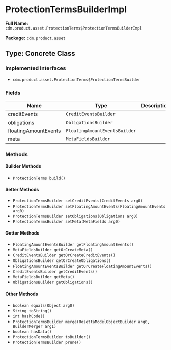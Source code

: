 # ProtectionTermsBuilderImpl

**Full Name:** `cdm.product.asset.ProtectionTerms$ProtectionTermsBuilderImpl`

**Package:** `cdm.product.asset`

## Type: Concrete Class

### Implemented Interfaces

- `cdm.product.asset.ProtectionTerms$ProtectionTermsBuilder`

### Fields

| Name | Type | Description |
|------|------|-------------|
| creditEvents | `CreditEventsBuilder` |  |
| obligations | `ObligationsBuilder` |  |
| floatingAmountEvents | `FloatingAmountEventsBuilder` |  |
| meta | `MetaFieldsBuilder` |  |

### Methods

#### Builder Methods

- `ProtectionTerms build()`

#### Setter Methods

- `ProtectionTermsBuilder setCreditEvents(CreditEvents arg0)`
- `ProtectionTermsBuilder setFloatingAmountEvents(FloatingAmountEvents arg0)`
- `ProtectionTermsBuilder setObligations(Obligations arg0)`
- `ProtectionTermsBuilder setMeta(MetaFields arg0)`

#### Getter Methods

- `FloatingAmountEventsBuilder getFloatingAmountEvents()`
- `MetaFieldsBuilder getOrCreateMeta()`
- `CreditEventsBuilder getOrCreateCreditEvents()`
- `ObligationsBuilder getOrCreateObligations()`
- `FloatingAmountEventsBuilder getOrCreateFloatingAmountEvents()`
- `CreditEventsBuilder getCreditEvents()`
- `MetaFieldsBuilder getMeta()`
- `ObligationsBuilder getObligations()`

#### Other Methods

- `boolean equals(Object arg0)`
- `String toString()`
- `int hashCode()`
- `ProtectionTermsBuilder merge(RosettaModelObjectBuilder arg0, BuilderMerger arg1)`
- `boolean hasData()`
- `ProtectionTermsBuilder toBuilder()`
- `ProtectionTermsBuilder prune()`

